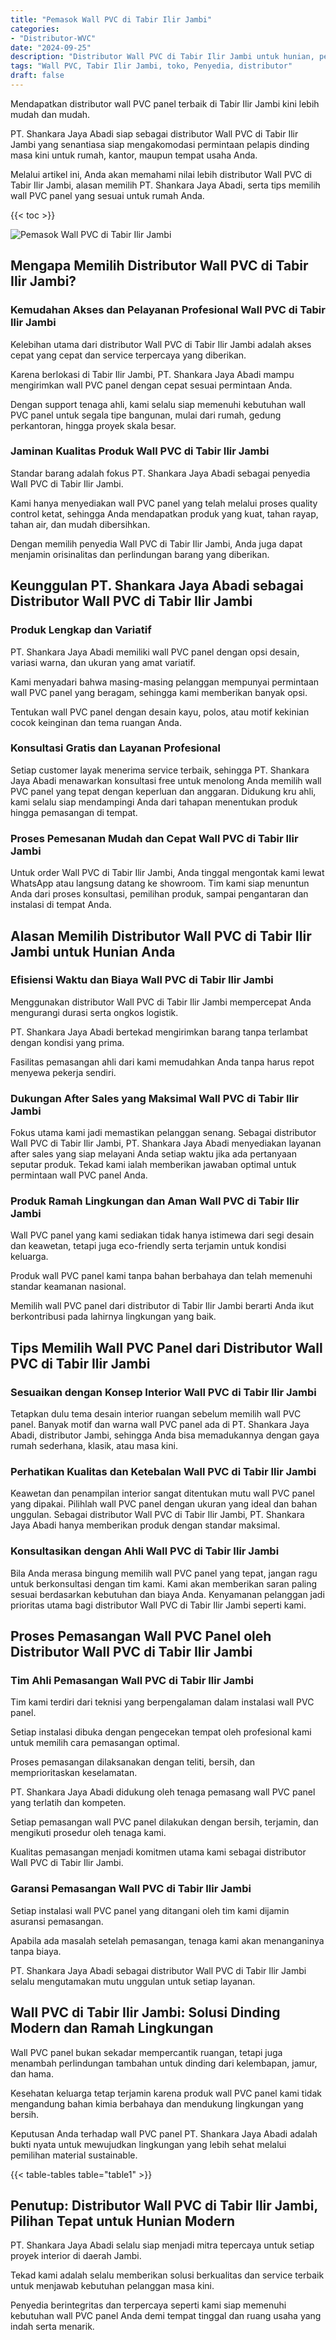 ```yaml
---
title: "Pemasok Wall PVC di Tabir Ilir Jambi"
categories: 
- "Distributor-WVC"
date: "2024-09-25"
description: "Distributor Wall PVC di Tabir Ilir Jambi untuk hunian, perkantoran, dan gerai. Produk berkualitas, variasi motif, pilihan warna menarik, dengan servis pemasangan dikerjakan oleh tenaga ahli berpengalaman dan kepastian resmi!|Jasa penjualan Wall PVC di Tabir Ilir Jambi untuk kebutuhan tempat tinggal, perkantoran, atau ritel, dengan material berkualitas dan instalasi oleh tenaga ahli profesional dan jaminan resmi.|Solusi Wall PVC di Tabir Ilir Jambi yang terbukti untuk hunian, kantor, dan gerai, dengan material berkualitas dan pemasangan dikerjakan oleh teknisi profesional dan garansi resmi.|Distribusi Wall PVC di Tabir Ilir Jambi untuk tempat tinggal, kantor, serta ritel, dengan panel berkualitas dan instalasi ditangani oleh tim profesional, disertai dengan kepastian resmi.}"
tags: "Wall PVC, Tabir Ilir Jambi, toko, Penyedia, distributor"
draft: false
---
```


Mendapatkan distributor wall PVC panel terbaik di Tabir Ilir Jambi kini lebih mudah dan mudah.

PT. Shankara Jaya Abadi siap sebagai distributor Wall PVC di Tabir Ilir Jambi yang senantiasa siap mengakomodasi permintaan pelapis dinding masa kini untuk rumah, kantor, maupun tempat usaha Anda.

Melalui artikel ini, Anda akan memahami nilai lebih distributor Wall PVC di Tabir Ilir Jambi, alasan memilih PT. Shankara Jaya Abadi, serta tips memilih wall PVC panel yang sesuai untuk rumah Anda.

{{< toc >}}

![Pemasok Wall PVC di Tabir Ilir Jambi](/images/Distributor-WVC/Pemasok-Wall-PVC-di-Tabir-Ilir-Jambi.png)


## Mengapa Memilih Distributor Wall PVC di Tabir Ilir Jambi?

### Kemudahan Akses dan Pelayanan Profesional Wall PVC di Tabir Ilir Jambi

Kelebihan utama dari distributor Wall PVC di Tabir Ilir Jambi adalah akses cepat yang cepat dan service terpercaya yang diberikan.

Karena berlokasi di Tabir Ilir Jambi, PT. Shankara Jaya Abadi mampu mengirimkan wall PVC panel dengan cepat sesuai permintaan Anda.

Dengan support tenaga ahli, kami selalu siap memenuhi kebutuhan wall PVC panel untuk segala tipe bangunan, mulai dari rumah, gedung perkantoran, hingga proyek skala besar.

### Jaminan Kualitas Produk Wall PVC di Tabir Ilir Jambi

Standar barang adalah fokus PT. Shankara Jaya Abadi sebagai penyedia Wall PVC di Tabir Ilir Jambi.

Kami hanya menyediakan wall PVC panel yang telah melalui proses quality control ketat, sehingga Anda mendapatkan produk yang kuat, tahan rayap, tahan air, dan mudah dibersihkan.

Dengan memilih penyedia Wall PVC di Tabir Ilir Jambi, Anda juga dapat menjamin orisinalitas dan perlindungan barang yang diberikan.

## Keunggulan PT. Shankara Jaya Abadi sebagai Distributor Wall PVC di Tabir Ilir Jambi

### Produk Lengkap dan Variatif

PT. Shankara Jaya Abadi memiliki wall PVC panel dengan opsi desain, variasi warna, dan ukuran yang amat variatif.

Kami menyadari bahwa masing-masing pelanggan mempunyai permintaan wall PVC panel yang beragam, sehingga kami memberikan banyak opsi.

Tentukan wall PVC panel dengan desain kayu, polos, atau motif kekinian cocok keinginan dan tema ruangan Anda.

### Konsultasi Gratis dan Layanan Profesional

Setiap customer layak menerima service terbaik, sehingga PT. Shankara Jaya Abadi menawarkan konsultasi free untuk menolong Anda memilih wall PVC panel yang tepat dengan keperluan dan anggaran. Didukung kru ahli, kami selalu siap mendampingi Anda dari tahapan menentukan produk hingga pemasangan di tempat.

### Proses Pemesanan Mudah dan Cepat Wall PVC di Tabir Ilir Jambi

Untuk order Wall PVC di Tabir Ilir Jambi, Anda tinggal mengontak kami lewat WhatsApp atau langsung datang ke showroom. Tim kami siap menuntun Anda dari proses konsultasi, pemilihan produk, sampai pengantaran dan instalasi di tempat Anda.

## Alasan Memilih Distributor Wall PVC di Tabir Ilir Jambi untuk Hunian Anda

### Efisiensi Waktu dan Biaya Wall PVC di Tabir Ilir Jambi

Menggunakan distributor Wall PVC di Tabir Ilir Jambi mempercepat Anda mengurangi durasi serta ongkos logistik.

PT. Shankara Jaya Abadi bertekad mengirimkan barang tanpa terlambat dengan kondisi yang prima.

Fasilitas pemasangan ahli dari kami memudahkan Anda tanpa harus repot menyewa pekerja sendiri.

### Dukungan After Sales yang Maksimal Wall PVC di Tabir Ilir Jambi

Fokus utama kami jadi memastikan pelanggan senang. Sebagai distributor Wall PVC di Tabir Ilir Jambi, PT. Shankara Jaya Abadi menyediakan layanan after sales yang siap melayani Anda setiap waktu jika ada pertanyaan seputar produk. Tekad kami ialah memberikan jawaban optimal untuk permintaan wall PVC panel Anda.

### Produk Ramah Lingkungan dan Aman Wall PVC di Tabir Ilir Jambi

Wall PVC panel yang kami sediakan tidak hanya istimewa dari segi desain dan keawetan, tetapi juga eco-friendly serta terjamin untuk kondisi keluarga.

Produk wall PVC panel kami tanpa bahan berbahaya dan telah memenuhi standar keamanan nasional.

Memilih wall PVC panel dari distributor di Tabir Ilir Jambi berarti Anda ikut berkontribusi pada lahirnya lingkungan yang baik.

## Tips Memilih Wall PVC Panel dari Distributor Wall PVC di Tabir Ilir Jambi

### Sesuaikan dengan Konsep Interior Wall PVC di Tabir Ilir Jambi

Tetapkan dulu tema desain interior ruangan sebelum memilih wall PVC panel. Banyak motif dan warna wall PVC panel ada di PT. Shankara Jaya Abadi, distributor Jambi, sehingga Anda bisa memadukannya dengan gaya rumah sederhana, klasik, atau masa kini.

### Perhatikan Kualitas dan Ketebalan Wall PVC di Tabir Ilir Jambi

Keawetan dan penampilan interior sangat ditentukan mutu wall PVC panel yang dipakai. Pilihlah wall PVC panel dengan ukuran yang ideal dan bahan unggulan. Sebagai distributor Wall PVC di Tabir Ilir Jambi, PT. Shankara Jaya Abadi hanya memberikan produk dengan standar maksimal.

### Konsultasikan dengan Ahli Wall PVC di Tabir Ilir Jambi

Bila Anda merasa bingung memilih wall PVC panel yang tepat, jangan ragu untuk berkonsultasi dengan tim kami. Kami akan memberikan saran paling sesuai berdasarkan kebutuhan dan biaya Anda. Kenyamanan pelanggan jadi prioritas utama bagi distributor Wall PVC di Tabir Ilir Jambi seperti kami.

## Proses Pemasangan Wall PVC Panel oleh Distributor Wall PVC di Tabir Ilir Jambi

### Tim Ahli Pemasangan Wall PVC di Tabir Ilir Jambi

Tim kami terdiri dari teknisi yang berpengalaman dalam instalasi wall PVC panel.

Setiap instalasi dibuka dengan pengecekan tempat oleh profesional kami untuk memilih cara pemasangan optimal.

Proses pemasangan dilaksanakan dengan teliti, bersih, dan memprioritaskan keselamatan.

PT. Shankara Jaya Abadi didukung oleh tenaga pemasang wall PVC panel yang terlatih dan kompeten.

Setiap pemasangan wall PVC panel dilakukan dengan bersih, terjamin, dan mengikuti prosedur oleh tenaga kami.

Kualitas pemasangan menjadi komitmen utama kami sebagai distributor Wall PVC di Tabir Ilir Jambi.

### Garansi Pemasangan Wall PVC di Tabir Ilir Jambi

Setiap instalasi wall PVC panel yang ditangani oleh tim kami dijamin asuransi pemasangan.

Apabila ada masalah setelah pemasangan, tenaga kami akan menanganinya tanpa biaya.

PT. Shankara Jaya Abadi sebagai distributor Wall PVC di Tabir Ilir Jambi selalu mengutamakan mutu unggulan untuk setiap layanan.

## Wall PVC di Tabir Ilir Jambi: Solusi Dinding Modern dan Ramah Lingkungan

Wall PVC panel bukan sekadar mempercantik ruangan, tetapi juga menambah perlindungan tambahan untuk dinding dari kelembapan, jamur, dan hama.

Kesehatan keluarga tetap terjamin karena produk wall PVC panel kami tidak mengandung bahan kimia berbahaya dan mendukung lingkungan yang bersih.

Keputusan Anda terhadap wall PVC panel PT. Shankara Jaya Abadi adalah bukti nyata untuk mewujudkan lingkungan yang lebih sehat melalui pemilihan material sustainable.

{{< table-tables table="table1" >}}

## Penutup: Distributor Wall PVC di Tabir Ilir Jambi, Pilihan Tepat untuk Hunian Modern

PT. Shankara Jaya Abadi selalu siap menjadi mitra tepercaya untuk setiap proyek interior di daerah Jambi.

Tekad kami adalah selalu memberikan solusi berkualitas dan service terbaik untuk menjawab kebutuhan pelanggan masa kini.

Penyedia berintegritas dan terpercaya seperti kami siap memenuhi kebutuhan wall PVC panel Anda demi tempat tinggal dan ruang usaha yang indah serta menarik.